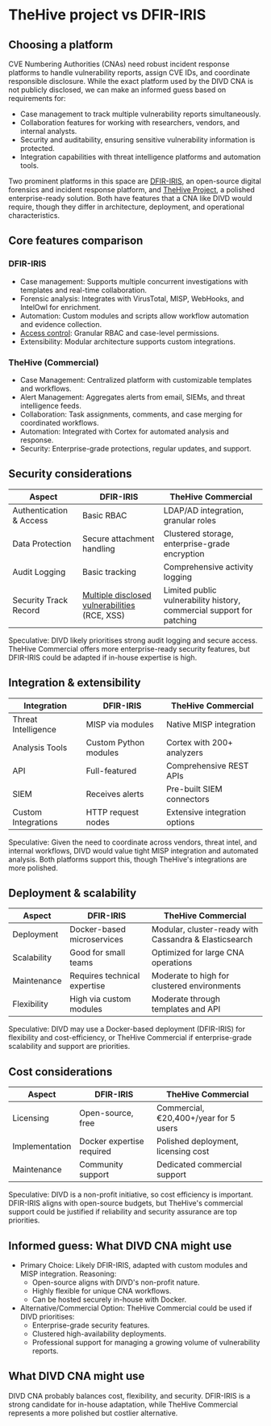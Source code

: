 # TheHive project vs DFIR-IRIS

## Choosing a platform

CVE Numbering Authorities (CNAs) need robust incident response platforms to handle vulnerability reports, assign CVE IDs, and coordinate responsible disclosure. While the exact platform used by the DIVD CNA is not publicly disclosed, we can make an informed guess based on requirements for:

- Case management to track multiple vulnerability reports simultaneously.
- Collaboration features for working with researchers, vendors, and internal analysts.
- Security and auditability, ensuring sensitive vulnerability information is protected.
- Integration capabilities with threat intelligence platforms and automation tools.

Two prominent platforms in this space are [DFIR-IRIS](https://docs.dfir-iris.org/latest/), an open-source digital 
forensics and incident response platform, and [TheHive Project](https://docs.strangebee.com/thehive/overview/), a 
polished enterprise-ready solution. Both have features that a CNA like DIVD would require, though they differ in 
architecture, deployment, and operational characteristics.

## Core features comparison

### DFIR-IRIS

* Case management: Supports multiple concurrent investigations with templates and real-time collaboration.
* Forensic analysis: Integrates with VirusTotal, MISP, WebHooks, and IntelOwl for enrichment.
* Automation: Custom modules and scripts allow workflow automation and evidence collection.
* [Access control](https://docs.dfir-iris.org/operations/access_control/): Granular RBAC and case-level permissions.
* Extensibility: Modular architecture supports custom integrations.

### TheHive (Commercial)

* Case Management: Centralized platform with customizable templates and workflows.
* Alert Management: Aggregates alerts from email, SIEMs, and threat intelligence feeds.
* Collaboration: Task assignments, comments, and case merging for coordinated workflows.
* Automation: Integrated with Cortex for automated analysis and response.
* Security: Enterprise-grade protections, regular updates, and support.

## Security considerations

| Aspect                  | DFIR-IRIS                                                                                               | TheHive Commercial                                                    |
|-------------------------|---------------------------------------------------------------------------------------------------------|-----------------------------------------------------------------------|
| Authentication & Access | Basic RBAC                                                                                              | LDAP/AD integration, granular roles                                   |
| Data Protection         | Secure attachment handling                                                                              | Clustered storage, enterprise-grade encryption                        |
| Audit Logging           | Basic tracking                                                                                          | Comprehensive activity logging                                        |
| Security Track Record   | [Multiple disclosed vulnerabilities](https://docs.dfir-iris.org/latest/security-advisories/) (RCE, XSS) | Limited public vulnerability history, commercial support for patching |

Speculative: DIVD likely prioritises strong audit logging and secure access. TheHive Commercial offers more enterprise-ready security features, but DFIR-IRIS could be adapted if in-house expertise is high.

## Integration & extensibility

| Integration         | DFIR-IRIS             | TheHive Commercial            |
|---------------------|-----------------------|-------------------------------|
| Threat Intelligence | MISP via modules      | Native MISP integration       |
| Analysis Tools      | Custom Python modules | Cortex with 200+ analyzers    |
| API                 | Full-featured         | Comprehensive REST APIs       |
| SIEM                | Receives alerts       | Pre-built SIEM connectors     |
| Custom Integrations | HTTP request nodes    | Extensive integration options |

Speculative: Given the need to coordinate across vendors, threat intel, and internal workflows, DIVD would value 
tight MISP integration and automated analysis. Both platforms support this, though TheHive's integrations are more 
polished.

## Deployment & scalability

| Aspect      | DFIR-IRIS                    | TheHive Commercial                                    |
|-------------|------------------------------|-------------------------------------------------------|
| Deployment  | Docker-based microservices   | Modular, cluster-ready with Cassandra & Elasticsearch |
| Scalability | Good for small teams         | Optimized for large CNA operations                    |
| Maintenance | Requires technical expertise | Moderate to high for clustered environments           |
| Flexibility | High via custom modules      | Moderate through templates and API                    |

Speculative: DIVD may use a Docker-based deployment (DFIR-IRIS) for flexibility and cost-efficiency, or TheHive 
Commercial if enterprise-grade scalability and support are priorities.

## Cost considerations

| Aspect         | DFIR-IRIS                 | TheHive Commercial                    |
|----------------|---------------------------|---------------------------------------|
| Licensing      | Open-source, free         | Commercial, €20,400+/year for 5 users |
| Implementation | Docker expertise required | Polished deployment, licensing cost   |
| Maintenance    | Community support         | Dedicated commercial support          |

Speculative: DIVD is a non-profit initiative, so cost efficiency is important. DFIR-IRIS aligns with open-source 
budgets, but TheHive's commercial support could be justified if reliability and security assurance are top priorities.

## Informed guess: What DIVD CNA might use

- Primary Choice: Likely DFIR-IRIS, adapted with custom modules and MISP integration. Reasoning:
  - Open-source aligns with DIVD's non-profit nature.
  - Highly flexible for unique CNA workflows.
  - Can be hosted securely in-house with Docker.
- Alternative/Commercial Option: TheHive Commercial could be used if DIVD prioritises:
  - Enterprise-grade security features.
  - Clustered high-availability deployments.
  - Professional support for managing a growing volume of vulnerability reports.

## What DIVD CNA might use

DIVD CNA probably balances cost, flexibility, and security. DFIR-IRIS is a strong candidate for 
in-house adaptation, while TheHive Commercial represents a more polished but costlier alternative.

